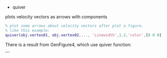 - quiver

plots velocity vectors as arrows with components

```matlab
% plot some arrows about velocity vectors after plot a figure.
% like this example:
quiver(obj.vertex01, obj.vertex02,..., 'Linewidth',1.2,'color',[0 0 0], 'MaxHeadSize',5);

```

There is a result from GenFigure4, which use quiver function:



<img src="/Users/xenos/Desktop/proj/GSL/projs/BrainStructuralAndFunctional/Figure/subfigs/Fig4_5.png" alt="Fig4_5" style="zoom:25%;" />